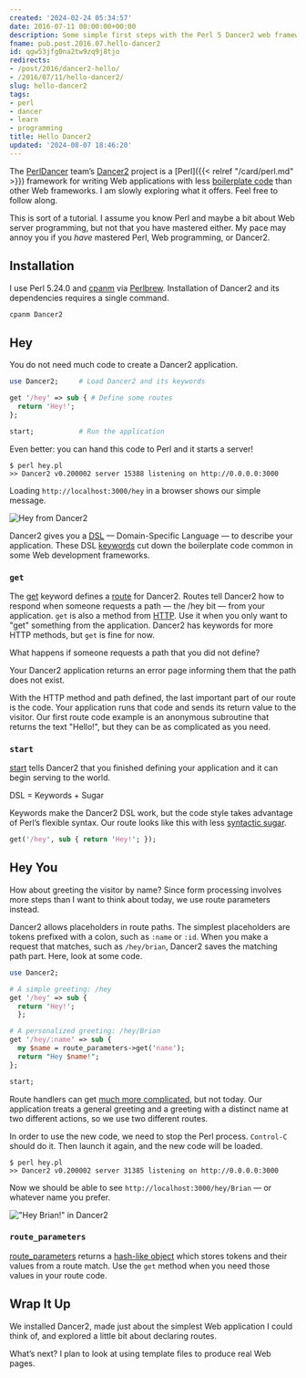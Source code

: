 ```yaml
---
created: '2024-02-24 05:34:57'
date: 2016-07-11 00:00:00+00:00
description: Some simple first steps with the Perl 5 Dancer2 web framework
fname: pub.post.2016.07.hello-dancer2
id: qgw53jfg0na2tw9zq9j8tjo
redirects:
- /post/2016/dancer2-hello/
- /2016/07/11/hello-dancer2/
slug: hello-dancer2
tags:
- perl
- dancer
- learn
- programming
title: Hello Dancer2
updated: '2024-08-07 18:46:20'
---
```


The [PerlDancer](https://github.com/PerlDancer/) team’s [Dancer2](https://metacpan.org/pod/Dancer2) project is a [Perl]({{< relref "/card/perl.md" >}}) framework for writing Web applications with less [boilerplate code](https://en.wikipedia.org/wiki/Boilerplate_code) than other Web frameworks. I am slowly exploring what it offers. Feel free to follow along.

This is sort of a tutorial. I assume you know Perl and maybe a bit about Web server programming, but not that you have mastered either. My pace may annoy you if you *have* mastered Perl, Web programming, or Dancer2.

## Installation

I use Perl 5.24.0 and [cpanm](https://metacpan.org/pod/App::cpanminus) via [Perlbrew](http://perlbrew.pl/). Installation of Dancer2 and its dependencies requires a single command.

```bash
cpanm Dancer2
```

## Hey

You do not need much code to create a Dancer2 application.

``` perl
use Dancer2;     # Load Dancer2 and its keywords

get '/hey' => sub { # Define some routes
  return 'Hey!';
};

start;           # Run the application
```

Even better: you can hand this code to Perl and it starts a server\!

```console
$ perl hey.pl
>> Dancer2 v0.200002 server 15388 listening on http://0.0.0.0:3000
```

Loading `http://localhost:3000/hey` in a browser shows our simple message.

![Hey from Dancer2](assets/img/2016/dancer2-hey.png "Hey from Dancer2!")

Dancer2 gives you a [DSL](https://en.wikipedia.org/wiki/Domain-specific_language) — Domain-Specific Language — to describe your application. These DSL [keywords](https://metacpan.org/pod/distribution/Dancer2/lib/Dancer2/Manual.pod#DSL-KEYWORDS) cut down the boilerplate code common in some Web development frameworks.

### `get`

The [get](https://metacpan.org/pod/distribution/Dancer2/lib/Dancer2/Manual.pod#get) keyword defines a [route](https://metacpan.org/pod/Dancer2::Core::Route) for Dancer2. Routes tell Dancer2 how to respond when someone requests a path — the /hey bit — from your application. `get` is also a method from [HTTP](https://en.wikipedia.org/wiki/Hypertext_Transfer_Protocol). Use it when you only want to "get" something from the application. Dancer2 has keywords for more HTTP methods, but `get` is fine for now.

What happens if someone requests a path that you did not define?

Your Dancer2 application returns an error page informing them that the path does not exist.

With the HTTP method and path defined, the last important part of our route is the code. Your application runs that code and sends its return value to the visitor. Our first route code example is an anonymous subroutine that returns the text "Hello\!", but they can be as complicated as you need.

### `start`

[start](https://metacpan.org/pod/distribution/Dancer2/lib/Dancer2/Manual.pod#start) tells Dancer2 that you finished defining your application and it can begin serving to the world.

DSL = Keywords + Sugar

Keywords make the Dancer2 DSL work, but the code style takes advantage of Perl’s flexible syntax. Our route looks like this with less [syntactic sugar](https://en.wikipedia.org/wiki/Syntactic_sugar).

``` perl
get('/hey', sub { return 'Hey!'; });
```

## Hey You

How about greeting the visitor by name? Since form processing involves more steps than I want to think about today, we use route parameters instead.

Dancer2 allows placeholders in route paths. The simplest placeholders are tokens prefixed with a colon, such as `:name` or `:id`. When you make a request that matches, such as `/hey/brian`, Dancer2 saves the matching path part. Here, look at some code.

``` perl
use Dancer2;

# A simple greeting: /hey
get '/hey' => sub {
  return 'Hey!';
  };

# A personalized greeting: /hey/Brian
get '/hey/:name' => sub {
  my $name = route_parameters->get('name');
  return "Hey $name!";
};

start;
```

Route handlers can get [much more complicated](https://metacpan.org/pod/distribution/Dancer2/lib/Dancer2/Manual.pod#Route-Handlers), but not today. Our application treats a general greeting and a greeting with a distinct name at two different actions, so we use two different routes.

In order to use the new code, we need to stop the Perl process. `Control-C` should do it. Then launch it again, and the new code will be loaded.

```console
$ perl hey.pl
>> Dancer2 v0.200002 server 31385 listening on http://0.0.0.0:3000
```

Now we should be able to see `http://localhost:3000/hey/Brian` — or whatever name you prefer.

!["Hey Brian\!" in Dancer2](assets/img/2016/dancer2-hey-brian.png)

### `route_parameters`

[route\_parameters](https://metacpan.org/pod/distribution/Dancer2/lib/Dancer2/Manual.pod#route_parameters) returns a [hash-like object](https://metacpan.org/pod/Hash::MultiValue) which stores tokens and their values from a route match. Use the `get` method when you need those values in your route code.

## Wrap It Up

We installed Dancer2, made just about the simplest Web application I could think of, and explored a little bit about declaring routes.

What’s next? I plan to look at using template files to produce real Web pages.